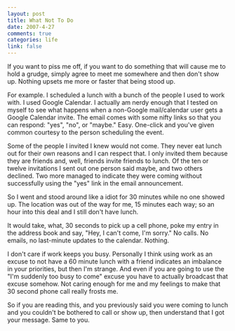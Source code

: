 ```yaml
--- 
layout: post
title: What Not To Do
date: 2007-4-27
comments: true
categories: life
link: false
---
```

If you want to piss me off, if you want to do something that will cause me to hold a grudge, simply agree to meet me somewhere and then don't show up.  Nothing upsets me more or faster that being stood up.

For example.  I scheduled a lunch with a bunch of the people I used to work with.  I used Google Calendar.  I actually am nerdy enough that I tested on myself to see what happens when a non-Google mail/calendar user gets a Google Calendar invite.  The email comes with some nifty links so that you can respond: "yes", "no", or "maybe."  Easy.  One-click and you've given common courtesy to the person scheduling the event.

Some of the people I invited I knew would not come.  They never eat lunch out for their own reasons and I can respect that.  I only invited them because they are friends and, well, friends invite friends to lunch.  Of the ten or twelve invitations I sent out one person said maybe, and two others declined.  Two more managed to indicate they were coming without successfully using the "yes" link in the email announcement.

So I went and stood around like a idiot for 30 minutes while no one showed up.  The location was out of the way for me, 15 minutes each way; so an hour into this deal and I still don't have lunch.

It would take, what, 30 seconds to pick up a cell phone, poke my entry in the address book and say, "Hey, I can't come, I'm sorry."  No calls. No emails, no last-minute updates to the calendar.  Nothing.

I don't care if work keeps you busy.  Personally I think using work as an excuse to not have a 60 minute lunch with a friend indicates an imbalance in your priorities, but then I'm strange.  And even if you are going to use the "I'm suddenly too busy to come" excuse you have to actually broadcast that excuse somehow.  Not caring enough for me and my feelings to make that 30 second phone call really frosts me.

So if you are reading this, and you previously said you were coming to lunch and you couldn't be bothered to call or show up, then understand that I got your message.  Same to you.
